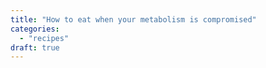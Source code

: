 ```yaml
---
title: "How to eat when your metabolism is compromised"
categories: 
  - "recipes"
draft: true
---
```




